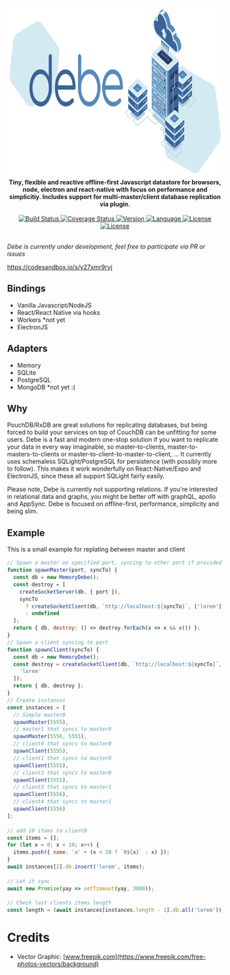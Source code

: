 <div align="center">
  <a href="https://github.com/bkniffler/debe">
    <img alt="flowzilla" src="https://raw.githubusercontent.com/bkniffler/debe/master/assets/logo.png" height="400px" />
  </a>
</div>
<div align="center">
  <strong>Tiny, flexible and reactive offline-first Javascript datastore for browsers, node, electron and react-native with focus on performance and simplicitiy. Includes support for multi-master/client database replication via plugin.</strong>
  <br />
  <br />
  <a href="https://travis-ci.org/bkniffler/debe">
    <img src="https://img.shields.io/travis/bkniffler/debe.svg?style=flat-square" alt="Build Status">
  </a>
  <a href="https://codecov.io/github/bkniffler/debe">
    <img src="https://img.shields.io/codecov/c/github/bkniffler/debe.svg?style=flat-square" alt="Coverage Status">
  </a>
  <a href="https://github.com/bkniffler/debe">
    <img src="http://img.shields.io/npm/v/debe.svg?style=flat-square" alt="Version">
  </a>
  <a href="https://github.com/bkniffler/debe">
    <img src="https://img.shields.io/badge/language-typescript-blue.svg?style=flat-square" alt="Language">
  </a>
  <a href="https://github.com/bkniffler/debe/master/LICENSE">
    <img src="https://img.shields.io/github/license/bkniffler/debe.svg?style=flat-square" alt="License">
  </a>
  <a href="https://github.com/bkniffler/flowzilla">
    <img src="https://flat.badgen.net/bundlephobia/minzip/debe-memory" alt="License">
  </a>
  <br />
  <br />
</div>

_Debe is currently under development, feel free to participate via PR or issues_

https://codesandbox.io/s/y27xmr9rvj

## Bindings

- Vanilla Javascript/NodeJS
- React/React Native via hooks
- Workers \*not yet
- ElectronJS

## Adapters

- Memory
- SQLite
- PostgreSQL
- MongoDB \*not yet :(

## Why

PouchDB/RxDB are great solutions for replicating databases, but being forced to build your services on top of CouchDB can be unfitting for some users. Debe is a fast and modern one-stop solution if you want to replicate your data in every way imaginable, so master-to-clients, master-to-masters-to-clients or master-to-client-to-master-to-client, ... It currently uses schemaless SQLight/PostgreSQL for persistence (with possibly more to follow). This makes it work wonderfully on React-Native/Expo and ElectronJS, since these all support SQLight fairly easily.

Please note, Debe is currently not supporting relations. If you're interested in relational data and graphs, you might be better off with graphQL, apollo and AppSync. Debe is focused on offline-first, performance, simplicity and being slim.

## Example

This is a small example for replating between master and client

```js
// Spawn a master on specified port, syncing to other port if provided
function spawnMaster(port, syncTo) {
  const db = new MemoryDebe();
  const destroy = [
    createSocketServer(db, { port }),
    syncTo
      ? createSocketClient(db, `http://localhost:${syncTo}`, ['lorem'])
      : undefined
  ];
  return { db, destroy: () => destroy.forEach(x => x && x()) };
}
// Spawn a client syncing to port
function spawnClient(syncTo) {
  const db = new MemoryDebe();
  const destroy = createSocketClient(db, `http://localhost:${syncTo}`, [
    'lorem'
  ]);
  return { db, destroy };
}
// Create instances
const instances = [
  // Simple master0
  spawnMaster(5555),
  // master1 that syncs to master0
  spawnMaster(5556, 5555),
  // client0 that syncs to master0
  spawnClient(5555),
  // client1 that syncs to master0
  spawnClient(5555),
  // client2 that syncs to master0
  spawnClient(5555),
  // client3 that syncs to master1
  spawnClient(5556),
  // client4 that syncs to master1
  spawnClient(5556)
];

// add 10 items to client0
const items = [];
for (let x = 0; x < 10; x++) {
  items.push({ name: 'a' + (x < 10 ? `0${x}` : x) });
}
await instances[2].db.insert('lorem', items);

// Let it sync
await new Promise(yay => setTimeout(yay, 3000));

// Check last clients items length
const length = (await instances[instances.length - 1].db.all('lorem')).length; // => 10
```

# Credits

- Vector Graphic: [www.freepik.com](https://www.freepik.com/free-photos-vectors/background)
